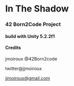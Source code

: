 # In The Shadow

### 42 Born2Code Project

#### build with Unity 5.2.2f1


#### Credits
jmoiroux @42Born2code

twitter@jjmoiroux

jjmoiroux@gmail.com
